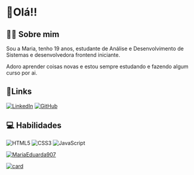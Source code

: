 # 🖤Olá!!


## 🙋‍♀️ Sobre mim
Sou a Maria, tenho 19 anos, estudante de Análise e Desenvolvimento de Sistemas e desenvolvedora frontend iniciante.

Adoro aprender coisas novas e estou sempre estudando e fazendo algum curso por ai.



## 🔗Links

[![LinkedIn](https://img.shields.io/badge/LinkedIn-0077B5?style=for-the-badge&logo=linkedin&logoColor=white)](https://www.linkedin.com/in/mariaeduardalimadasilva/)
[![GitHub](https://img.shields.io/badge/GitHub-100000?style=for-the-badge&logo=github&logoColor=white)](https://github.com/MariaEduarda907)

## 💻 Habilidades
![HTML5](https://img.shields.io/badge/HTML5-330d70?style=for-the-badge&logo=html5&logoColor=white)
![CSS3](https://img.shields.io/badge/CSS3-57134b?style=for-the-badge&logo=css3&logoColor=white)
![JavaScript](https://img.shields.io/badge/JavaScript-0f025a?style=for-the-badge&logo=javascript&logoColor=white)


[![MariaEduarda907](https://github-readme-stats.vercel.app/api/top-langs/?username=MariaEduarda907&layout=compact&theme=radical)](https://github.com/anuraghazra/github-readme-stats)

[![card](https://github-readme-stats.vercel.app/api?username=MariaEduarda907&theme=radical&show_icons=true)](https://github.com/anuraghazra/github-readme-stats)
